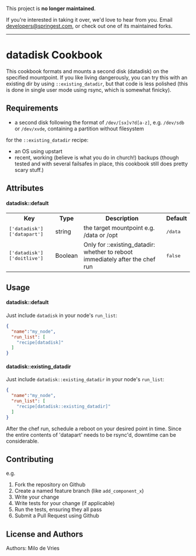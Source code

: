 This project is **no longer maintained**.

If you're interested in taking it over, we'd love to hear from you.
Email [developers@springest.com](mailto:developers@springest.com), or check out
one of its maintained forks.

*****

datadisk Cookbook
=================

This cookbook formats and mounts a second disk (datadisk) on the specified mountpoint. If you like living dangerously, you can try this with an existing dir by using `::existing_datadir`, but that code is less polished (this is done in single user mode using rsync, which is somewhat finicky).

Requirements
------------
- a second disk following the format of `/dev/[sx]v?d[a-z]`, e.g. `/dev/sdb` or `/dev/xvde`, containing a partition without filesystem

for the `::existing_datadir` recipe:
- an OS using upstart
- recent, working (believe is what you do in church!) backups (though tested and with several failsafes in place, this cookbook still does pretty scary stuff.)

Attributes
----------
#### datadisk::default
<table>
  <tr>
    <th>Key</th>
    <th>Type</th>
    <th>Description</th>
    <th>Default</th>
  </tr>
  <tr>
    <td><tt>['datadisk']['datapart']</tt></td>
    <td>string</td>
    <td>the target mountpoint e.g. /data or /opt</td>
    <td><tt>/data</tt></td>
  </tr>
  <tr>
    <td><tt>['datadisk']['doitlive']</tt></td>
    <td>Boolean</td>
    <td>Only for ::existing_datadir: whether to reboot immediately after the chef run</td>
    <td><tt>false</tt></td>
  </tr>
</table>

Usage
-----
#### datadisk::default

Just include `datadisk` in your node's `run_list`:

```json
{
  "name":"my_node",
  "run_list": [
    "recipe[datadisk]"
  ]
}
```

#### datadisk::existing_datadir

Just include `datadisk::existing_datadir` in your node's `run_list`:

```json
{
  "name":"my_node",
  "run_list": [
    "recipe[datadisk::existing_datadir]"
  ]
}
```
After the chef run, schedule a reboot on your desired point in time. Since the entire contents of 'datapart' needs to be rsync'd, downtime can be considerable.

Contributing
------------

e.g.

1. Fork the repository on Github
2. Create a named feature branch (like `add_component_x`) 
3. Write your change
4. Write tests for your change (if applicable)
5. Run the tests, ensuring they all pass
6. Submit a Pull Request using Github

License and Authors
-------------------
Authors: Milo de Vries
